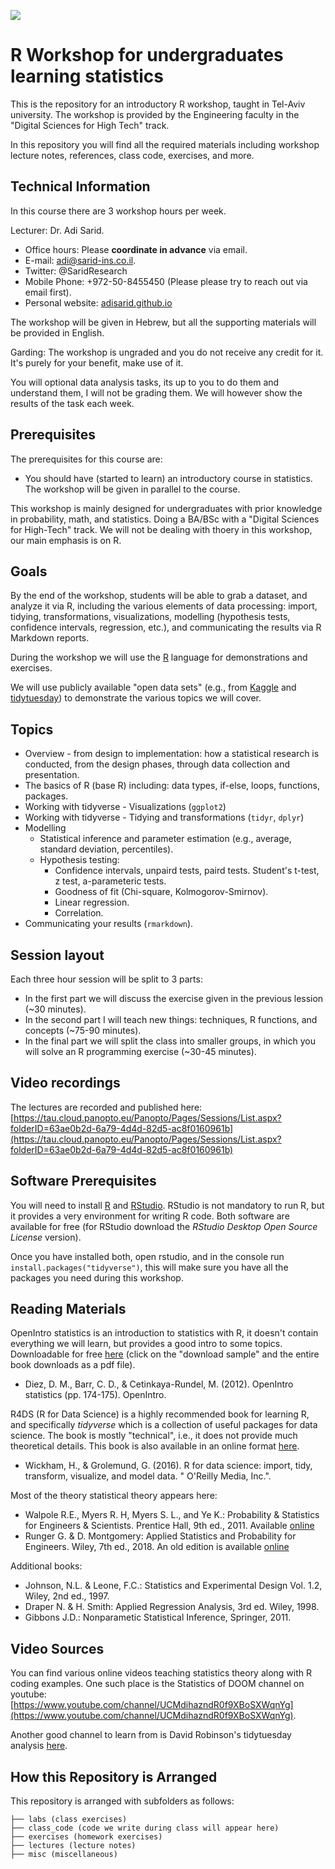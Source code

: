 ![](https://raw.githubusercontent.com/adisarid/intro_statistics_R/bcdb6af4058308ebe999d0a477d6a1bb9030ffa2/misc/tau_engineering_logo.png)

# R Workshop for undergraduates learning statistics

This is the repository for an introductory R workshop, taught in Tel-Aviv university. The workshop is provided by the Engineering faculty in the "Digital Sciences for High Tech" track.

In this repository you will find all the required materials including workshop lecture notes, references, class code, exercises, and more.

## Technical Information

In this course there are 3 workshop hours per week.

Lecturer: Dr. Adi Sarid.

   * Office hours: Please **coordinate in advance** via email.
   * E-mail: adi@sarid-ins.co.il.
   * Twitter: @SaridResearch
   * Mobile Phone: +972-50-8455450 (Please please try to reach out via email first).
   * Personal website: [adisarid.github.io](adisarid.github.io)

The workshop will be given in Hebrew, but all the supporting materials will be provided in English.

Garding: The workshop is ungraded and you do not receive any credit for it. It's purely for your benefit, make use of it.

You will optional data analysis tasks, its up to you to do them and understand them, I will not be grading them. We will however show the results of the task each week.

## Prerequisites

The prerequisites for this course are:

   * You should have (started to learn) an introductory course in statistics. The workshop will be given in parallel to the course.
   
This workshop is mainly designed for undergraduates with prior knowledge in probability, math, and statistics. Doing a BA/BSc with a "Digital Sciences for High-Tech" track. We will not be dealing with thoery in this workshop, our main emphasis is on R.

## Goals

By the end of the workshop, students will be able to grab a dataset, and analyze it via R, including the various elements of data processing: import, tidying, transformations, visualizations, modelling (hypothesis tests, confidence intervals, regression, etc.), and communicating the results via R Markdown reports.

During the workshop we will use the [R](https://www.r-project.org) language for demonstrations and exercises.

We will use publicly available "open data sets" (e.g., from [Kaggle](https://kaggle.com) and [tidytuesday](https://github.com/rfordatascience/tidytuesday)) to demonstrate the various topics we will cover.

## Topics

   * Overview - from design to implementation: how a statistical research is conducted, from the design phases, through data collection and presentation.
   * The basics of R (base R) including: data types, if-else, loops, functions, packages.
   * Working with tidyverse - Visualizations (`ggplot2`)
   * Working with tidyverse - Tidying and transformations (`tidyr`, `dplyr`)
   * Modelling
      * Statistical inference and parameter estimation (e.g., average, standard deviation, percentiles).
      * Hypothesis testing:
         * Confidence intervals, unpaird tests, paird tests. Student's t-test, z test, a-parameteric tests.
         * Goodness of fit (Chi-square, Kolmogorov-Smirnov).
         * Linear regression.
         * Correlation.
   * Communicating your results (`rmarkdown`).

## Session layout

Each three hour session will be split to 3 parts:
   * In the first part we will discuss the exercise given in the previous lession (~30 minutes).
   * In the second part I will teach new things: techniques, R functions, and concepts (~75-90 minutes).
   * In the final part we will split the class into smaller groups, in which you will solve an R programming exercise (~30-45 minutes).

## Video recordings

The lectures are recorded and published here:
[https://tau.cloud.panopto.eu/Panopto/Pages/Sessions/List.aspx?folderID=63ae0b2d-6a79-4d4d-82d5-ac8f0160961b](https://tau.cloud.panopto.eu/Panopto/Pages/Sessions/List.aspx?folderID=63ae0b2d-6a79-4d4d-82d5-ac8f0160961b)

## Software Prerequisites

You will need to install [R](https://www.r-project.org) and [RStudio](https://rstudio.com/products/rstudio/download/). RStudio is not mandatory to run R, but it provides a very environment for writing R code. Both software are available for free (for RStudio download the *RStudio Desktop Open Source License* version).

Once you have installed both, open rstudio, and in the console run `install.packages("tidyverse")`, this will make sure you have all the packages you need during this workshop.

## Reading Materials

OpenIntro statistics is an introduction to statistics with R, it doesn't contain everything we will learn, but provides a good intro to some topics. Downloadable for free [here](https://leanpub.com/openintro-statistics/) (click on the "download sample" and the entire book downloads as a pdf file).

   * Diez, D. M., Barr, C. D., & Cetinkaya-Rundel, M. (2012). OpenIntro statistics (pp. 174-175). OpenIntro.

R4DS (R for Data Science) is a highly recommended book for learning R, and specifically *tidyverse* which is a collection of useful packages for data science. The book is mostly "technical", i.e., it does not provide much theoretical details. This book is also available in an online format [here](https://r4ds.had.co.nz/).

   * Wickham, H., & Grolemund, G. (2016). R for data science: import, tidy, transform, visualize, and model data. " O'Reilly Media, Inc.".

Most of the theory statistical theory appears here:

   * Walpole R.E., Myers R. H, Myers S. L., and Ye K.: Probability & Statistics for Engineers & Scientists. Prentice Hall, 9th ed., 2011. Available [online](https://fac.ksu.edu.sa/sites/default/files/probability_and_statistics_for_engineers_and_scientisst.pdf)
   * Runger G. & D. Montgomery: Applied Statistics and Probability for Engineers. Wiley, 7th ed., 2018. An old edition is available [online](http://www.um.edu.ar/math/montgomery.pdf)
   
Additional books:

   * Johnson, N.L. & Leone, F.C.: Statistics and Experimental Design Vol. 1.2, Wiley, 2nd ed., 1997.
   * Draper N. & H. Smith: Applied Regression Analysis, 3rd  ed. Wiley, 1998.
   * Gibbons J.D.: Nonparametic Statistical Inference, Springer, 2011.

## Video Sources

You can find various online videos teaching statistics theory along with R coding examples. One such place is the Statistics of DOOM channel on youtube: [https://www.youtube.com/channel/UCMdihazndR0f9XBoSXWqnYg](https://www.youtube.com/channel/UCMdihazndR0f9XBoSXWqnYg).

Another good channel to learn from is David Robinson's tidytuesday analysis [here](https://www.youtube.com/user/safe4democracy).

## How this Repository is Arranged

This repository is arranged with subfolders as follows:

```
├── labs (class exercises)
├── class_code (code we write during class will appear here)
├── exercises (homework exercises)
├── lectures (lecture notes)
├── misc (miscellaneous)
```
